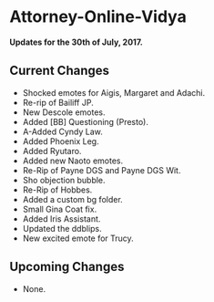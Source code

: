 # Attorney-Online-Vidya
__Updates for the 30th of July, 2017.__

## Current Changes
* Shocked emotes for Aigis, Margaret and Adachi.
* Re-rip of Bailiff JP.
* New Descole emotes.
* Added [BB] Questioning (Presto).
* A-Added Cyndy Law.
* Added Phoenix Leg.
* Added Ryutaro.
* Added new Naoto emotes.
* Re-Rip of Payne DGS and Payne DGS Wit.
* Sho objection bubble.
* Re-Rip of Hobbes.
* Added a custom bg folder.
* Small Gina Coat fix.
* Added Iris Assistant.
* Updated the ddblips.
* New excited emote for Trucy.

## Upcoming Changes
* None.
